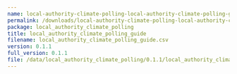 ```yaml
---
name: local-authority-climate-polling-local-authority-climate-polling-guide-csv
permalink: /downloads/local-authority-climate-polling-local-authority-climate-polling-guide-csv/0_1_1
package: local_authority_climate_polling
title: local_authority_climate_polling_guide
filename: local_authority_climate_polling_guide.csv
version: 0.1.1
full_version: 0.1.1
file: /data/local_authority_climate_polling/0.1.1/local_authority_climate_polling_guide.csv
---
```

